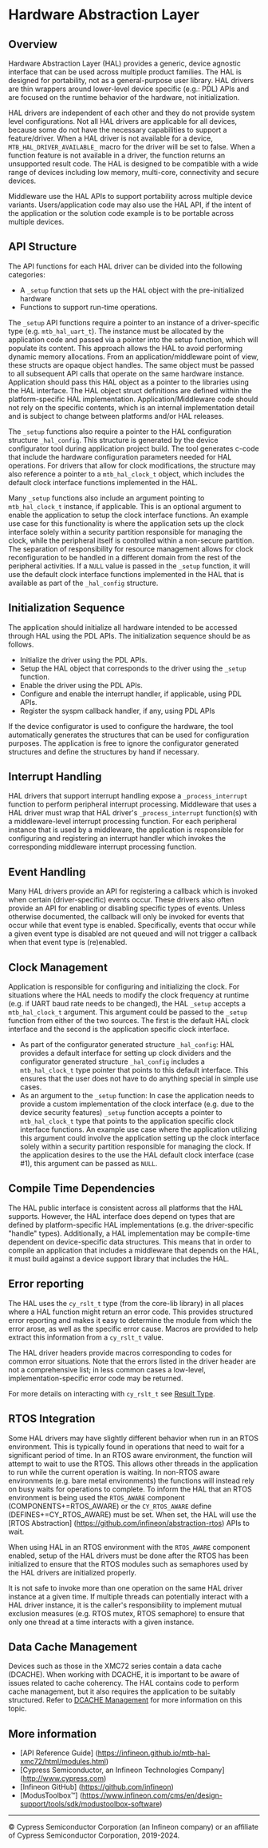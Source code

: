 # Hardware Abstraction Layer

## Overview

Hardware Abstraction Layer (HAL) provides a generic, device agnostic interface that can be used across multiple product families. The HAL is designed for portability, not as a general-purpose user library. HAL drivers are thin wrappers around lower-level device specific (e.g.: PDL) APIs and are focused on the runtime behavior of the hardware, not initialization.

HAL drivers are independent of each other and they do not provide system level configurations. Not all HAL drivers are applicable for all devices, because some do not have the necessary capabilities to support a feature/driver. When a HAL driver is not available for a device, `MTB_HAL_DRIVER_AVAILABLE_` macro for the driver will be set to false. When a function feature is not available in a driver, the function returns an unsupported result code. The HAL is designed to be compatible with a wide range of devices including low memory, multi-core, connectivity and secure devices.

Middleware use the HAL APIs to support portability across multiple device variants. Users/application code may also use the HAL API, if the intent of the application or the solution code example is to be portable across multiple devices.

## API Structure
The API functions for each HAL driver can be divided into the following categories:
* A `_setup` function that sets up the HAL object with the pre-initialized hardware
* Functions to support run-time operations.

The `_setup` API functions require a pointer to an instance of a driver-specific type (e.g. `mtb_hal_uart_t`). The instance must be allocated by the application code and passed via a pointer into the setup function, which will populate its content. This approach allows the HAL to avoid performing dynamic memory allocations. From an application/middleware point of view, these structs are opaque object handles. The same object must be passed to all subsequent API calls that operate on the same hardware instance. Application should pass this HAL object as a pointer to the libraries using the HAL interface. The HAL object struct definitions are defined within the platform-specific HAL implementation. Application/Middleware code should not rely on the specific contents, which is an internal implementation detail and is subject to change between platforms and/or HAL releases.

The `_setup` functions also require a pointer to the HAL configuration structure `_hal_config`. This structure is generated by the device configurator tool during application project build. The tool generates c-code that include the hardware configuration parameters needed for HAL operations. For drivers that allow for clock modifications, the structure may also reference a pointer to a `mtb_hal_clock_t` object, which includes the default clock interface functions implemented in the HAL.

Many `_setup` functions also include an argument pointing to `mtb_hal_clock_t` instance, if applicable. This is an optional argument to enable the application to setup the clock interface functions. An example use case for this functionality is where the application sets up the clock interface solely within a security partition responsible for managing the clock, while the peripheral itself is controlled within a non-secure partition. The separation of responsibility for resource management allows for clock reconfiguration to be handled in a different domain from the rest of the peripheral activities. If a `NULL` value is passed in the `_setup` function, it will use the default clock interface functions implemented in the HAL that is available as part of the `_hal_config` structure.

## Initialization Sequence
The application should initialize all hardware intended to be accessed through HAL using the PDL APIs. The initialization sequence should be as follows.
* Initialize the driver using the PDL APIs.
* Setup the HAL object that corresponds to the driver using the `_setup` function.
* Enable the driver using the PDL APIs.
* Configure and enable the interrupt handler, if applicable, using PDL APIs.
* Register the syspm callback handler, if any, using PDL APIs

If the device configurator is used to configure the hardware, the tool automatically generates the structures that can be used for configuration purposes. The application is free to ignore the configurator generated structures and define the structures by hand if necessary.

## Interrupt Handling
HAL drivers that support interrupt handling expose a `_process_interrupt` function to perform peripheral interrupt processing. Middleware that uses a HAL driver must wrap that HAL driver's `_process_interrupt` function(s) with a middleware-level interrupt processing function. For each peripheral instance that is used by a middleware, the application is responsible for configuring and registering an interrupt handler which invokes the corresponding middleware interrupt processing function.

## Event Handling
Many HAL drivers provide an API for registering a callback which is invoked when certain (driver-specific) events occur. These drivers also often provide an API for enabling or disabling specific types of events. Unless otherwise documented, the callback will only be invoked for events that occur while that event type is enabled. Specifically, events that occur while a given event type is disabled are not queued and will not trigger a callback when that event type is (re)enabled.

## Clock Management
Application is responsible for configuring and initializing the clock. For situations where the HAL needs to modify the clock frequency at runtime (e.g. if UART baud rate needs to be changed), the HAL `_setup` accepts a `mtb_hal_clock_t` argument. This argument could be passed to the `_setup` function from either of the two sources. The first is the default HAL clock interface and the second is the application specific clock interface.
* As part of the configurator generated structure `_hal_config`:
HAL provides a default interface for setting up clock dividers and the configurator generated structure `_hal_config` includes a `mtb_hal_clock_t` type pointer that points to this default interface. This ensures that the user does not have to do anything special in simple use cases.
* As an argument to the `_setup` function:
 In case the application needs to provide a custom implementation of the clock interface (e.g. due to the device security features) `_setup` function accepts a pointer to `mtb_hal_clock_t` type that points to the application specific clock interface functions. An example use case where the application utilizing this argument could involve the application setting up the clock interface solely within a security partition responsible for managing the clock. If the application desires to the use the HAL default clock interface (case #1), this argument can be passed as `NULL`.

## Compile Time Dependencies
The HAL public interface is consistent across all platforms that the HAL supports. However, the HAL interface does depend on types that are defined by platform-specific HAL implementations (e.g. the driver-specific "handle" types). Additionally, a HAL implementation may be compile-time dependent on device-specific data structures. This means that in order to compile an application that includes a middleware that depends on the HAL, it must build against a device support library that includes the HAL.

## Error reporting
The HAL uses the `cy_rslt_t` type (from the core-lib library) in all places where a HAL function might return an error code. This provides structured error reporting and makes it easy to determine the module from which the error arose, as well as the specific error cause. Macros are provided to help extract this information from a `cy_rslt_t` value.

The HAL driver headers provide macros corresponding to codes for common error situations. Note that the errors listed in the driver header are not a comprehensive list; in less common cases a low-level, implementation-specific error code may be returned.

For more details on interacting with `cy_rslt_t` see [Result Type](docs/html/group__group__result.html).

## RTOS Integration
Some HAL drivers may have slightly different behavior when run in an RTOS environment. This is typically found in operations that need to wait for a significant period of time. In an RTOS aware environment, the function will attempt to wait to use the RTOS. This allows other threads in the application to run while the current operation is waiting. In non-RTOS aware environments (e.g. bare metal environments) the functions will instead rely on busy waits for operations to complete. To inform the HAL that an RTOS environment is being used the `RTOS_AWARE` component (COMPONENTS+=RTOS_AWARE) or the `CY_RTOS_AWARE` define (DEFINES+=CY_RTOS_AWARE) must be set. When set, the HAL will use the [RTOS Abstraction] (https://github.com/infineon/abstraction-rtos) APIs to wait.

When using HAL in an RTOS environment with the `RTOS_AWARE` component enabled, setup of the HAL drivers must be done after the RTOS has been initialized to ensure that the RTOS modules such as semaphores used by the HAL drivers are initialized properly.

It is not safe to invoke more than one operation on the same HAL driver instance at a given time. If multiple threads can potentially interact with a HAL driver instance, it is the caller's responsibility to implement mutual exclusion measures (e.g. RTOS mutex, RTOS semaphore) to ensure that only one thread at a time interacts with a given instance.

## Data Cache Management
Devices such as those in the XMC72 series contain a data cache (DCACHE). When working with DCACHE, it is important to be aware of issues related to cache coherency. The HAL contains code to perform cache management, but it also requires the application to be suitably structured. Refer to [DCACHE Management](docs/html/md_asset_dcache.html) for more information on this topic.

## More information
* [API Reference Guide] (https://infineon.github.io/mtb-hal-xmc72/html/modules.html)
* [Cypress Semiconductor, an Infineon Technologies Company] (http://www.cypress.com)
* [Infineon GitHub] (https://github.com/infineon)
* [ModusToolbox™] (https://www.infineon.com/cms/en/design-support/tools/sdk/modustoolbox-software)

---
© Cypress Semiconductor Corporation (an Infineon company) or an affiliate of Cypress Semiconductor Corporation, 2019-2024.
